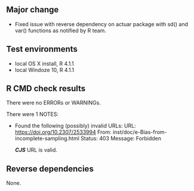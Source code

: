 
## Major change

* Fixed issue with reverse dependency on actuar package with sd() and var() functions as
notified by R team.


## Test environments
* local OS X install, R 4.1.1
* local Windoze 10, R 4.1.1

## R CMD check results
There were no ERRORs or WARNINGs. 

There were 1 NOTES:

* Found the following (possibly) invalid URLs:
  URL: https://doi.org/10.2307/2533994
    From: inst/doc/e-Bias-from-incomplete-sampling.html
    Status: 403
    Message: Forbidden

    
    ***CJS*** URL is valid.
    
## Reverse dependencies
None.